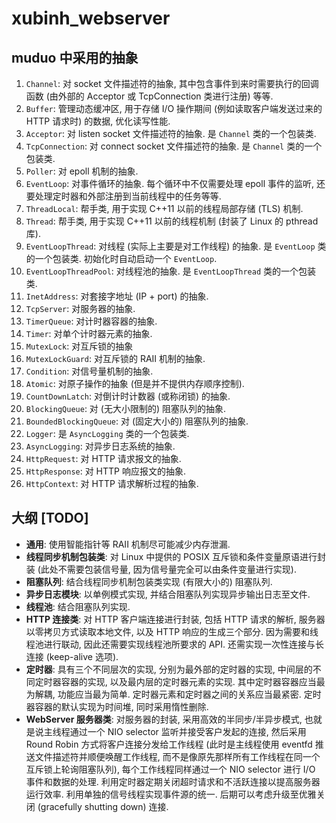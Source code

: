 # xubinh_webserver

## muduo 中采用的抽象

1. `Channel`: 对 socket 文件描述符的抽象, 其中包含事件到来时需要执行的回调函数 (由外部的 Acceptor 或 TcpConnection 类进行注册) 等等.
1. `Buffer`: 管理动态缓冲区, 用于存储 I/O 操作期间 (例如读取客户端发送过来的 HTTP 请求时) 的数据, 优化读写性能.
1. `Acceptor`: 对 listen socket 文件描述符的抽象. 是 `Channel` 类的一个包装类.
1. `TcpConnection`: 对 connect socket 文件描述符的抽象. 是 `Channel` 类的一个包装类.
1. `Poller`: 对 epoll 机制的抽象.
1. `EventLoop`: 对事件循环的抽象. 每个循环中不仅需要处理 epoll 事件的监听, 还要处理定时器和外部注册到当前线程中的任务等等.
1. `ThreadLocal`: 帮手类, 用于实现 C++11 以前的线程局部存储 (TLS) 机制.
1. `Thread`: 帮手类, 用于实现 C++11 以前的线程机制 (封装了 Linux 的 pthread 库).
1. `EventLoopThread`: 对线程 (实际上主要是对工作线程) 的抽象. 是 `EventLoop` 类的一个包装类. 初始化时自动启动一个 `EventLoop`.
1. `EventLoopThreadPool`: 对线程池的抽象. 是 `EventLoopThread` 类的一个包装类.
1. `InetAddress`: 对套接字地址 (IP + port) 的抽象.
1. `TcpServer`: 对服务器的抽象.
1. `TimerQueue`: 对计时器容器的抽象.
1. `Timer`: 对单个计时器元素的抽象.
1. `MutexLock`: 对互斥锁的抽象
1. `MutexLockGuard`: 对互斥锁的 RAII 机制的抽象.
1. `Condition`: 对信号量机制的抽象.
1. `Atomic`: 对原子操作的抽象 (但是并不提供内存顺序控制).
1. `CountDownLatch`: 对倒计时计数器 (或称闭锁) 的抽象.
1. `BlockingQueue`: 对 (无大小限制的) 阻塞队列的抽象.
1. `BoundedBlockingQueue`: 对 (固定大小的) 阻塞队列的抽象.
1. `Logger`: 是 `AsyncLogging` 类的一个包装类.
1. `AsyncLogging`: 对异步日志系统的抽象.
1. `HttpRequest`: 对 HTTP 请求报文的抽象.
1. `HttpResponse`: 对 HTTP 响应报文的抽象.
1. `HttpContext`: 对 HTTP 请求解析过程的抽象.

## 大纲 [TODO]

- **通用**: 使用智能指针等 RAII 机制尽可能减少内存泄漏.
- **线程同步机制包装类**: 对 Linux 中提供的 POSIX 互斥锁和条件变量原语进行封装 (此处不需要包装信号量, 因为信号量完全可以由条件变量进行实现).
- **阻塞队列**: 结合线程同步机制包装类实现 (有限大小的) 阻塞队列.
- **异步日志模块**: 以单例模式实现, 并结合阻塞队列实现异步输出日志至文件.
- **线程池**: 结合阻塞队列实现.
- **HTTP 连接类**: 对 HTTP 客户端连接进行封装, 包括 HTTP 请求的解析, 服务器以零拷贝方式读取本地文件, 以及 HTTP 响应的生成三个部分. 因为需要和线程池进行联动, 因此还需要实现线程池所要求的 API. 还需实现一次性连接与长连接 (keep-alive 选项).
- **定时器**: 具有三个不同层次的实现, 分别为最外部的定时器的实现, 中间层的不同定时器容器的实现, 以及最内层的定时器元素的实现. 其中定时器容器应当最为解耦, 功能应当最为简单. 定时器元素和定时器之间的关系应当最紧密. 定时器容器的默认实现为时间堆, 同时采用惰性删除.
- **WebServer 服务器类**: 对服务器的封装, 采用高效的半同步/半异步模式, 也就是说主线程通过一个 NIO selector 监听并接受客户发起的连接, 然后采用 Round Robin 方式将客户连接分发给工作线程 (此时是主线程使用 eventfd 推送文件描述符并顺便唤醒工作线程, 而不是像原先那样所有工作线程在同一个互斥锁上轮询阻塞队列), 每个工作线程同样通过一个 NIO selector 进行 I/O 事件和数据的处理. 利用定时器定期关闭超时请求和不活跃连接以提高服务器运行效率. 利用单独的信号线程实现事件源的统一. 后期可以考虑升级至优雅关闭 (gracefully shutting down) 连接.
